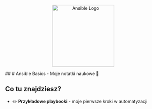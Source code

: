 <p align="center">
  <img src="[https://upload.wikimedia.org/wikipedia/commons/thumb/2/24/AnsAnsible_logo.svg.png](https://medium.com/@techlatest.net/what-is-ansible-4b0c5afadc7d)" width="200" alt="Ansible Logo">
</p>
##
# Ansible Basics - Moje notatki naukowe 🐍

## Co tu znajdziesz?
- ✏️ **Przykładowe playbooki** - moje pierwsze kroki w automatyzacji
